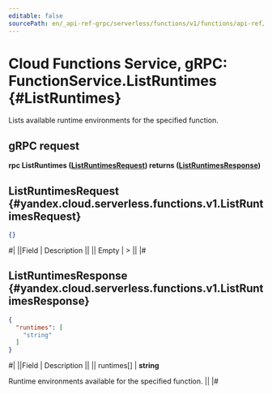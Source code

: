 ```yaml
---
editable: false
sourcePath: en/_api-ref-grpc/serverless/functions/v1/functions/api-ref/grpc/Function/listRuntimes.md
---
```


# Cloud Functions Service, gRPC: FunctionService.ListRuntimes {#ListRuntimes}

Lists available runtime environments for the specified function.

## gRPC request

**rpc ListRuntimes ([ListRuntimesRequest](#yandex.cloud.serverless.functions.v1.ListRuntimesRequest)) returns ([ListRuntimesResponse](#yandex.cloud.serverless.functions.v1.ListRuntimesResponse))**

## ListRuntimesRequest {#yandex.cloud.serverless.functions.v1.ListRuntimesRequest}

```json
{}
```

#|
||Field | Description ||
|| Empty | > ||
|#

## ListRuntimesResponse {#yandex.cloud.serverless.functions.v1.ListRuntimesResponse}

```json
{
  "runtimes": [
    "string"
  ]
}
```

#|
||Field | Description ||
|| runtimes[] | **string**

Runtime environments available for the specified function. ||
|#